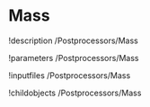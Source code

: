 <!-- MOOSE Documentation Stub: Remove this when content is added. -->

# Mass
!description /Postprocessors/Mass

!parameters /Postprocessors/Mass

!inputfiles /Postprocessors/Mass

!childobjects /Postprocessors/Mass
